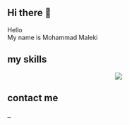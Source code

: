 ## Hi there 👋
<p>Hello <br> My name is Mohammad Maleki</p>

## my skills

<p align="center">
  <a href="https://skillicons.dev">
    <img src="https://skillicons.dev/icons?i=html,css,js,tailwind,bootstrap,cs,git" />
  </a>
</p>

## contact me

<a href="mailto:mohammad2007maleki@gmail.com">
        <img src="https://skillicons.dev/icons?i=gmail" alt="">
</a>

<a href="https://instagram.com/md86mi">
        <img src="https://skillicons.dev/icons?i=instagram" alt="">
</a>

<a href="https://linkedin.com/in/md86mi">
        <img src="https://skillicons.dev/icons?i=linkedin" alt="">
</a>

